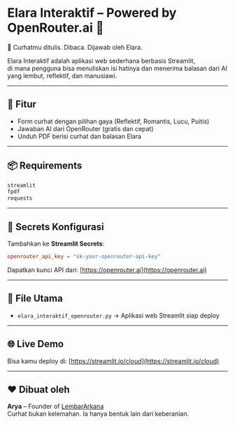 # Elara Interaktif – Powered by OpenRouter.ai 💬

📝 Curhatmu ditulis. Dibaca. Dijawab oleh Elara.

Elara Interaktif adalah aplikasi web sederhana berbasis Streamlit,  
di mana pengguna bisa menuliskan isi hatinya dan menerima balasan dari AI yang lembut, reflektif, dan manusiawi.

---

## 🚀 Fitur
- Form curhat dengan pilihan gaya (Reflektif, Romantis, Lucu, Puitis)
- Jawaban AI dari OpenRouter (gratis dan cepat)
- Unduh PDF berisi curhat dan balasan Elara

---

## 📦 Requirements

```txt
streamlit
fpdf
requests
```

---

## 🔑 Secrets Konfigurasi

Tambahkan ke **Streamlit Secrets**:

```toml
openrouter_api_key = "sk-your-openrouter-api-key"
```

Dapatkan kunci API dari: [https://openrouter.ai](https://openrouter.ai)

---

## 📁 File Utama

- `elara_interaktif_openrouter.py` → Aplikasi web Streamlit siap deploy

---

## 🌐 Live Demo
Bisa kamu deploy di: [https://streamlit.io/cloud](https://streamlit.io/cloud)

---

## ❤️ Dibuat oleh
**Arya** – Founder of [LembarArkana](https://lembararkana.streamlit.app)  
Curhat bukan kelemahan. Ia hanya bentuk lain dari keberanian.

